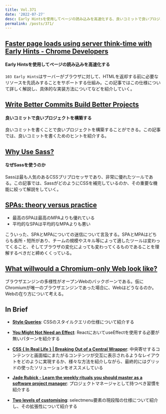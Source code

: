 ```yaml
---
title: Vol.371
date: '2022-07-27'
desc: Early Hintsを使用してページの読み込みを高速化する、良いコミットで良いプロジェクトを構築する、なぜSassを使うのか、ほか計10リンク
permalink: /posts/371/
---
```



## [Faster page loads using server think-time with Early Hints - Chrome Developers](https://developer.chrome.com/blog/early-hints/)
####  Early Hintsを使用してページの読み込みを高速化する

`103 Early Hints`はサーバーがブラウザに対して、HTMLを返却する前に必要なリソースを先読みすることをサポートする仕組み。この記事ではこの仕様について詳しく解説し、具体的な実装方法についてなどを紹介していく。


## [Write Better Commits Build Better Projects](https://github.blog/2022-06-30-write-better-commits-build-better-projects/)
#### 良いコミットで良いプロジェクトを構築する

良いコミットを書くことで良いプロジェクトを構築することができる。この記事では、良いコミットを書くためのヒントを紹介する。


## [Why Use Sass?](https://sprucecss.com/blog/why-use-sass/)
#### なぜSassを使うのか

Sassは最も人気のあるCSSプリプロセッサであり、非常に優れたツールである。この記事では、SassがどのようにCSSを補完しているのか、その重要な機能に絞って解説をしていく。


## [SPAs: theory versus practice](https://nolanlawson.com/2022/06/27/spas-theory-versus-practice/)

- 最高のSPAは最高のMPAよりも優れている
- 平均的なSPAは平均的なMPAよりも悪い

こういった、SPAとMPAについての迷信について言及する。SPAとMPAはどちらも長所・短所があり、チームの規模やスキル等によって適したツールは変わってくること、そしてブラウザの変化によっても変わってくるものであることを理解するべきだと締めくくっている。



## [What willwould a Chromium-only Web look like?](https://www.mnot.net/blog/2022/06/22/chromium-only)

ブラウザエンジンの多様性がオープンWebのバックボーンである。仮にChromiumが唯一のブラウザエンジンであった場合に、Webはどうなるのか。Webの在り方について考える。


## In Brief

- **[Style Queries](https://una.im/style-queries/)**: CSSのスタイルクエリの仕様について紹介する

- **[You Might Not Need an Effect](https://beta.reactjs.org/learn/you-might-not-need-an-effect)**: ReactにおいてuseEffectを使用する必要が無いパターンを紹介する

- **[CSS { In Real Life } | Breaking Out of a Central Wrapper](https://css-irl.info/breaking-out-of-a-central-wrapper/)**: 中央寄せするコンテンツと画面幅にまたがるコンテンツが交互に表示されるようなレイアウトをどのように実現するか、様々な方法を紹介しながら、最終的にはグリッドの使ったソリューションをオススメしている

- **[Jade Rubick - Learn the weekly rituals you should master as a software project manager](https://www.rubick.com/project-manager-weekly-rituals/)**: プロジェクトマネージャとして持つべき習慣を紹介する

- **[Two levels of customising](https://hidde.blog/custom-select-with-selectmenu/)**: selectmenu要素の現段階の仕様について紹介し、その拡張性について紹介する

